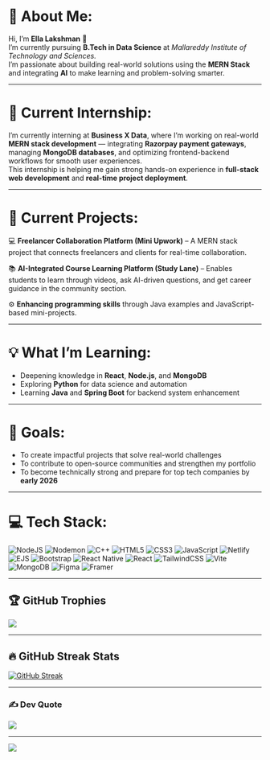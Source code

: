 # 💫 About Me:
Hi, I’m **Ella Lakshman** 👋  
I’m currently pursuing **B.Tech in Data Science** at *Mallareddy Institute of Technology and Sciences.*  
I’m passionate about building real-world solutions using the **MERN Stack** and integrating **AI** to make learning and problem-solving smarter.

---

# 💼 Current Internship:
I’m currently interning at **Business X Data**, where I’m working on real-world **MERN stack development** — integrating **Razorpay payment gateways**, managing **MongoDB databases**, and optimizing frontend-backend workflows for smooth user experiences.  
This internship is helping me gain strong hands-on experience in **full-stack web development** and **real-time project deployment**.

---

# 🔧 Current Projects:

💻 **Freelancer Collaboration Platform (Mini Upwork)** – A MERN stack project that connects freelancers and clients for real-time collaboration.  

📚 **AI-Integrated Course Learning Platform (Study Lane)** – Enables students to learn through videos, ask AI-driven questions, and get career guidance in the community section.  

⚙️ **Enhancing programming skills** through Java examples and JavaScript-based mini-projects.

---

# 💡 What I’m Learning:

- Deepening knowledge in **React**, **Node.js**, and **MongoDB**  
- Exploring **Python** for data science and automation  
- Learning **Java** and **Spring Boot** for backend system enhancement  

---

# 🚀 Goals:
- To create impactful projects that solve real-world challenges  
- To contribute to open-source communities and strengthen my portfolio  
- To become technically strong and prepare for top tech companies by **early 2026**

---

# 💻 Tech Stack:
![NodeJS](https://img.shields.io/badge/node.js-6DA55F?style=for-the-badge&logo=node.js&logoColor=white)
![Nodemon](https://img.shields.io/badge/NODEMON-%23323330.svg?style=for-the-badge&logo=nodemon&logoColor=%BBDEAD)
![C++](https://img.shields.io/badge/c++-%2300599C.svg?style=for-the-badge&logo=c%2B%2B&logoColor=white)
![HTML5](https://img.shields.io/badge/html5-%23E34F26.svg?style=for-the-badge&logo=html5&logoColor=white)
![CSS3](https://img.shields.io/badge/css3-%231572B6.svg?style=for-the-badge&logo=css3&logoColor=white)
![JavaScript](https://img.shields.io/badge/javascript-%23323330.svg?style=for-the-badge&logo=javascript&logoColor=%23F7DF1E)
![Netlify](https://img.shields.io/badge/netlify-%23000000.svg?style=for-the-badge&logo=netlify&logoColor=#00C7B7)
![EJS](https://img.shields.io/badge/ejs-%23B4CA65.svg?style=for-the-badge&logo=ejs&logoColor=black)
![Bootstrap](https://img.shields.io/badge/bootstrap-%238511FA.svg?style=for-the-badge&logo=bootstrap&logoColor=white)
![React Native](https://img.shields.io/badge/react_native-%2320232a.svg?style=for-the-badge&logo=react&logoColor=%2361DAFB)
![React](https://img.shields.io/badge/react-%2320232a.svg?style=for-the-badge&logo=react&logoColor=%2361DAFB)
![TailwindCSS](https://img.shields.io/badge/tailwindcss-%2338B2AC.svg?style=for-the-badge&logo=tailwind-css&logoColor=white)
![Vite](https://img.shields.io/badge/vite-%23646CFF.svg?style=for-the-badge&logo=vite&logoColor=white)
![MongoDB](https://img.shields.io/badge/MongoDB-%234ea94b.svg?style=for-the-badge&logo=mongodb&logoColor=white)
![Figma](https://img.shields.io/badge/figma-%23F24E1E.svg?style=for-the-badge&logo=figma&logoColor=white)
![Framer](https://img.shields.io/badge/Framer-black?style=for-the-badge&logo=framer&logoColor=blue)

---

## 🏆 GitHub Trophies  
![](https://github-profile-trophy.vercel.app/?username=laxman2546&theme=radical&no-frame=false&no-bg=true&margin-w=4)

---

## 🔥 GitHub Streak Stats  
[![GitHub Streak](https://github-readme-streak-stats.herokuapp.com?user=laxman2546&theme=radical&hide_border=false)](https://git.io/streak-stats)

---

### ✍️ Dev Quote  
![](https://quotes-github-readme.vercel.app/api?type=horizontal&theme=radical)

---

[![](https://visitcount.itsvg.in/api?id=laxman2546&icon=0&color=0)](https://visitcount.itsvg.in)

<!-- Proudly created with GPRM ( https://gprm.itsvg.in ) -->
